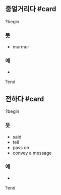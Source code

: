 ## 중얼거리다 #card
?begin
### 뜻
- murmur
### 예
-
<!--SR:!2025-12-04,65,230-->
?end


## 전하다 #card
?begin
### 뜻
- said
- tell
- pass on
- convey a message
### 예
-
<!--SR:!2025-12-02,135,250-->
?end

